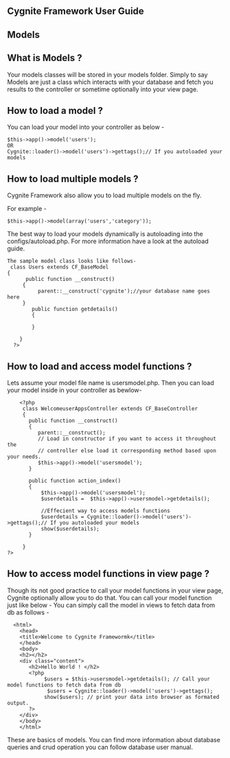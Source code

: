  Cygnite Framework User Guide
 ----------------------------

 Models
 ------------

 What is Models ?
 ---------------------

   Your models classes will be stored in your models folder. Simply to say Models are just a class which interacts
   with your database and fetch you results to the controller or sometime optionally into your view page.

 How to load a model ?
 ----------------------------
  You can load your model into your controller as below -

    $this->app()->model('users');
    OR
    Cygnite::loader()->model('users')->gettags();// If you autoloaded your models


 How to load multiple models ?
 ------------------------------------
  Cygnite Framework also allow you to load multiple models on the fly.

  For example -

    $this->app()->model(array('users','category'));

 The best way to load your models dynamically is autoloading into the configs/autoload.php. For more information
 have a look at the autoload guide.

    The sample model class looks like follows-
     class Users extends CF_BaseModel
    {
          public function __construct()
         {
              parent::__construct('cygnite');//your database name goes here
         }
            public function getdetails()
            {
            
            }

        }
      ?>


 How to load and access model functions ?
 ---------------------------------------------------

  Lets assume your model file name is usersmodel.php. Then you can load your model inside in your controller
  as bewlow-

        <?php
         class WelcomeuserAppsController extends CF_BaseController
         {
           public function __construct()
           {
              parent::__construct();
              // Load in constructor if you want to access it throughout the
              // controller else load it corresponding method based upon your needs.
              $this->app()->model('usersmodel');
           }
           
           public function action_index()
           {
               $this->app()->model('usersmodel');
               $userdetails =  $this->app()->usersmodel->getdetails();
               
               //Effecient way to access models functions
               $userdetails = Cygnite::loader()->model('users')->gettags();// If you autoloaded your models
               show($userdetails);
           }
           
         }
    ?>


   How to access model functions in view page ?
   --------------------------------------------
   Though its not good practice to call your model functions in your view page, Cygnite optionally
   allow you to do that. You can call your model function just like below -
   You can simply call the model in views to fetch data from db as follows -

      <html>
        <head>
        <title>Welcome to Cygnite Framewormk</title>
        </head>
        <body>
        <h2></h2>
        <div class="content">
           <h2>Hello World ! </h2>
           <?php
                $users = $this->usersmodel->getdetails(); // Call your model functions to fetch data from db
                 $users = Cygnite::loader()->model('users')->gettags();
                show($users); // print your data into browser as formated output.
           ?>
        </div>
        </body>
        </html>


   These are basics of models. You can find more information about database queries and crud operation you
   can follow database user manual.
